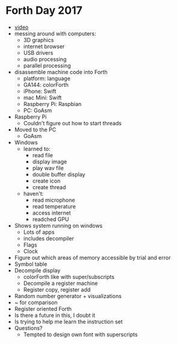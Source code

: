 # Forth Day 2017

* [video](https://youtu.be/nJ6WBI0Z_s4?t=11091)
* messing around with computers:
   * 3D graphics
   * internet browser
   * USB drivers
   * audio processing
   * parallel processing
* disassemble machine code into Forth
   * platform: language
   * GA144: colorForth
   * iPhone: Swift
   * mac Mini: Swift
   * Raspberry Pi: Raspbian
   * PC: GoAsm
* Raspberry Pi
   * Couldn't figure out how to start threads
* Moved to the PC
   * GoAsm
* Windows
   * learned to:
      * read file
      * display image
      * play wav file
      * double buffer display
      * create icon
      * create thread
   * haven't:
      * read microphone
      * read temperature
      * access internet
      * readched GPU
* Shows system running on windows
   * Lots of apps
   * includes decompiler
   * Flags
   * Clock
* Figure out which areas of memory accessible by trial and error
* Symbol table
* Decompile display
   * colorForth like with super/subscripts
   * Decompile a register machine
   * Register copy, register add
* Random number generator + visualizations
* ~ for comparison
* Register oriented Forth
* Is there a future in this, I doubt it
* Is trying to help me learn the instruction set
* Questions?
   * Tempted to design own font with superscripts
